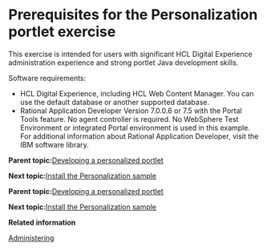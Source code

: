 # Prerequisites for the Personalization portlet exercise

This exercise is intended for users with significant HCL Digital Experience administration experience and strong portlet Java development skills.

Software requirements:

-   HCL Digital Experience, including HCL Web Content Manager. You can use the default database or another supported database.
-   Rational Application Developer Version 7.0.0.6 or 7.5 with the Portal Tools feature. No agent controller is required. No WebSphere Test Environment or integrated Portal environment is used in this example. For additional information about Rational Application Developer, visit the IBM software library.

**Parent topic:**[Developing a personalized portlet](../pzn/pzn_demooverview.md)

**Next topic:**[Install the Personalization sample](../pzn/pzn_demoinstall.md)

**Parent topic:**[Developing a personalized portlet](../pzn/pzn_demooverview.md)

**Next topic:**[Install the Personalization sample](../pzn/pzn_demoinstall.md)

**Related information**  


[Administering](../admin-system/administering_parent.md)

